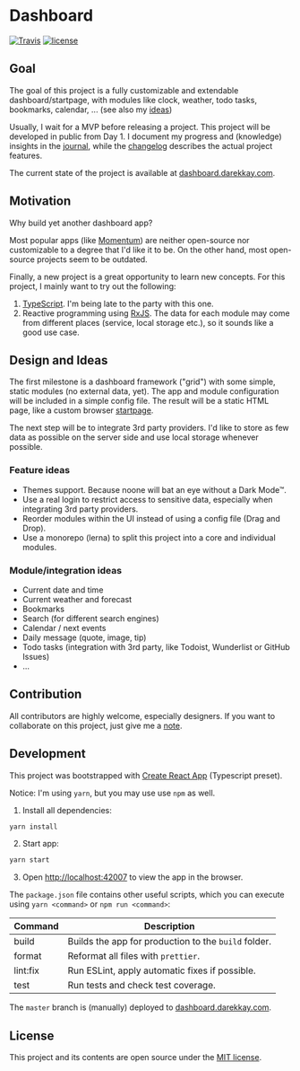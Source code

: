 # Dashboard

[![Travis](https://img.shields.io/travis/darekkay/dashboard.svg?style=flat-square)](https://travis-ci.org/darekkay/dashboard) [![license](https://img.shields.io/github/license/darekkay/dashboard.svg?style=flat-square)](https://github.com/darekkay/dashboard/blob/master/LICENSE)

## Goal

The goal of this project is a fully customizable and extendable dashboard/startpage, with modules like clock, weather, todo tasks, bookmarks, calendar, ... (see also my [ideas](#design-and-ideas))

Usually, I wait for a MVP before releasing a project. This project will be developed in public from Day 1. I document my progress and (knowledge) insights in the [journal](JOURNAL.md), while the [changelog](CHANGELOG.md) describes the actual project features. 

The current state of the project is available at [dashboard.darekkay.com](https://dashboard.darekkay.com).


## Motivation

Why build yet another dashboard app?

Most popular apps (like [Momentum](https://momentumdash.com/)) are neither open-source nor customizable to a degree that I'd like it to be. On the other hand, most open-source projects seem to be outdated. 

Finally, a new project is a great opportunity to learn new concepts. For this project, I mainly want to try out the following:

1. [TypeScript](https://www.typescriptlang.org/). I'm being late to the party with this one.
2. Reactive programming using [RxJS](https://rxjs.dev/). The data for each module may come from different places (service, local storage etc.), so it sounds like a good use case.


## Design and Ideas

The first milestone is a dashboard framework ("grid") with some simple, static modules (no external data, yet). The app and module configuration will be included in a simple config file. The result will be a static HTML page, like a custom browser [startpage](https://www.reddit.com/r/startpages).

The next step will be to integrate 3rd party providers. I'd like to store as few data as possible on the server side and use local storage whenever possible.


### Feature ideas

  - Themes support. Because noone will bat an eye without a Dark Mode™.
  - Use a real login to restrict access to sensitive data, especially when integrating 3rd party providers.
  - Reorder modules within the UI instead of using a config file (Drag and Drop).
  - Use a monorepo (lerna) to split this project into a core and individual modules.


### Module/integration ideas

  - Current date and time
  - Current weather and forecast
  - Bookmarks
  - Search (for different search engines)
  - Calendar / next events
  - Daily message (quote, image, tip)
  - Todo tasks (integration with 3rd party, like Todoist, Wunderlist or GitHub Issues)
  - ...


## Contribution

All contributors are highly welcome, especially designers. If you want to collaborate on this project, just give me a [note](mailto:hello@darekkay.com).


## Development

This project was bootstrapped with [Create React App](https://github.com/facebook/create-react-app) (Typescript preset).

Notice: I'm using `yarn`, but you may use use `npm` as well.

1. Install all dependencies:

```bash
yarn install
```

2. Start app:

```bash
yarn start
```

3. Open [http://localhost:42007](http://localhost:42007) to view the app in the browser.

The `package.json` file contains other useful scripts, which you can execute using `yarn <command>` or `npm run <command>`:

| Command  | Description                                          |
| -------- | ---------------------------------------------------- |
| build    | Builds the app for production to the `build` folder. |
| format   | Reformat all files with `prettier`.                  |
| lint:fix | Run ESLint, apply automatic fixes if possible.       |
| test     | Run tests and check test coverage.                   |

The `master` branch is (manually) deployed to [dashboard.darekkay.com](https://dashboard.darekkay.com).

## License

This project and its contents are open source under the [MIT license](LICENSE).
